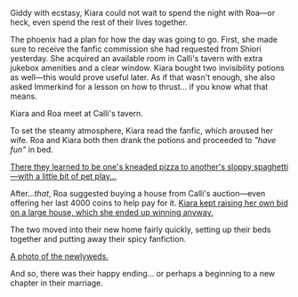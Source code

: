 <!-- title: And so, Sesbian Lex. -->

Giddy with ecstasy, Kiara could not wait to spend the night with Roa—or heck, even spend the rest of their lives together. 

The phoenix had a plan for how the day was going to go.  First, she made sure to receive the fanfic commission she had requested from Shiori yesterday. She acquired an available room in Calli's tavern with extra jukebox amenities and a clear window. Kiara bought two invisibility potions as well—this would prove useful later. As if that wasn't enough, she also asked Immerkind for a lesson on how to thrust... if you know what that means.

Kiara and Roa meet at Calli's tavern. 

To set the steamy atmosphere, Kiara read the fanfic, which aroused her wife. Roa and Kiara both then drank the potions and proceeded to *"have fun"* in bed.

[There they learned to be one's kneaded pizza to another's sloppy spaghetti—with a little bit of pet play...](#embed:https://www.youtube.com/live/8E8Dsgs5e50?si=Cfv40DbMZLJijbq9&t=2031)

After...*that*, Roa suggested buying a house from Calli's auction—even offering her last 4000 coins to help pay for it. [Kiara kept raising her own bid on a large house, which she ended up winning anyway.](https://www.youtube.com/live/8E8Dsgs5e50?si=RxtfN_wMGm29Xkzv&t=3612)

The two moved into their new home fairly quickly, setting up their beds together and putting away their spicy fanfiction. 

[A photo of the newlyweds.](#embed:https://www.youtube.com/live/8E8Dsgs5e50?si=ekcHIcDyu86fONhG&t=5322)

And so, there was their happy ending... or perhaps a beginning to a new chapter in their marriage.